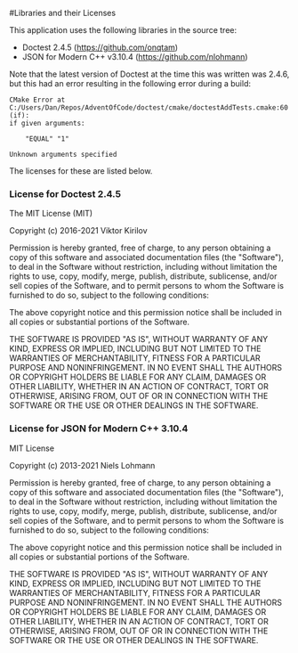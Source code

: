 #Libraries and their Licenses

This application uses the following libraries in the source tree:

* Doctest 2.4.5 (https://github.com/onqtam)
* JSON for Modern C++ v3.10.4 (https://github.com/nlohmann)

Note that the latest version of Doctest at the time this was written was 2.4.6, but this had an error
resulting in the following error during a build:
```
CMake Error at C:/Users/Dan/Repos/AdventOfCode/doctest/cmake/doctestAddTests.cmake:60 (if):
if given arguments:

    "EQUAL" "1"

Unknown arguments specified
```

The licenses for these are listed below.

### License for Doctest 2.4.5

The MIT License (MIT)

Copyright (c) 2016-2021 Viktor Kirilov

Permission is hereby granted, free of charge, to any person obtaining a copy
of this software and associated documentation files (the "Software"), to deal
in the Software without restriction, including without limitation the rights
to use, copy, modify, merge, publish, distribute, sublicense, and/or sell
copies of the Software, and to permit persons to whom the Software is
furnished to do so, subject to the following conditions:

The above copyright notice and this permission notice shall be included in all
copies or substantial portions of the Software.

THE SOFTWARE IS PROVIDED "AS IS", WITHOUT WARRANTY OF ANY KIND, EXPRESS OR
IMPLIED, INCLUDING BUT NOT LIMITED TO THE WARRANTIES OF MERCHANTABILITY,
FITNESS FOR A PARTICULAR PURPOSE AND NONINFRINGEMENT. IN NO EVENT SHALL THE
AUTHORS OR COPYRIGHT HOLDERS BE LIABLE FOR ANY CLAIM, DAMAGES OR OTHER
LIABILITY, WHETHER IN AN ACTION OF CONTRACT, TORT OR OTHERWISE, ARISING FROM,
OUT OF OR IN CONNECTION WITH THE SOFTWARE OR THE USE OR OTHER DEALINGS IN THE
SOFTWARE.


### License for JSON for Modern C++ 3.10.4

MIT License

Copyright (c) 2013-2021 Niels Lohmann

Permission is hereby granted, free of charge, to any person obtaining a copy
of this software and associated documentation files (the "Software"), to deal
in the Software without restriction, including without limitation the rights
to use, copy, modify, merge, publish, distribute, sublicense, and/or sell
copies of the Software, and to permit persons to whom the Software is
furnished to do so, subject to the following conditions:

The above copyright notice and this permission notice shall be included in all
copies or substantial portions of the Software.

THE SOFTWARE IS PROVIDED "AS IS", WITHOUT WARRANTY OF ANY KIND, EXPRESS OR
IMPLIED, INCLUDING BUT NOT LIMITED TO THE WARRANTIES OF MERCHANTABILITY,
FITNESS FOR A PARTICULAR PURPOSE AND NONINFRINGEMENT. IN NO EVENT SHALL THE
AUTHORS OR COPYRIGHT HOLDERS BE LIABLE FOR ANY CLAIM, DAMAGES OR OTHER
LIABILITY, WHETHER IN AN ACTION OF CONTRACT, TORT OR OTHERWISE, ARISING FROM,
OUT OF OR IN CONNECTION WITH THE SOFTWARE OR THE USE OR OTHER DEALINGS IN THE
SOFTWARE.